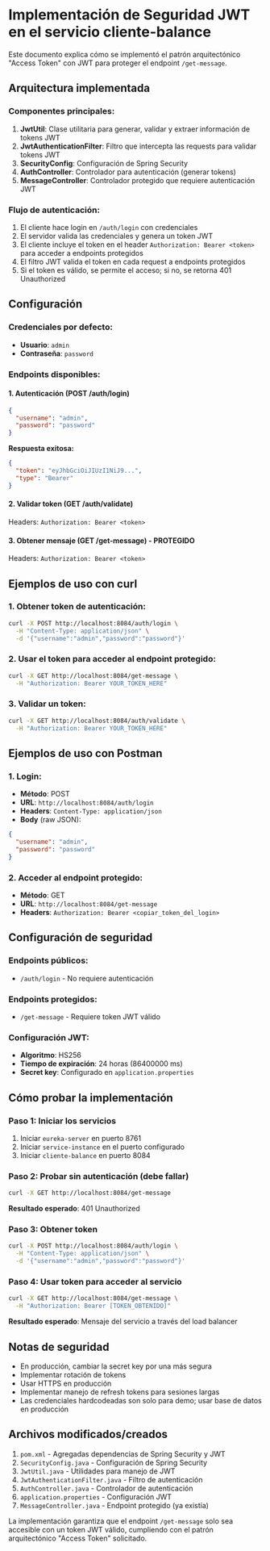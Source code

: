 # Implementación de Seguridad JWT en el servicio cliente-balance

Este documento explica cómo se implementó el patrón arquitectónico "Access Token" con JWT para proteger el endpoint `/get-message`.

## Arquitectura implementada

### Componentes principales:

1. **JwtUtil**: Clase utilitaria para generar, validar y extraer información de tokens JWT
2. **JwtAuthenticationFilter**: Filtro que intercepta las requests para validar tokens JWT
3. **SecurityConfig**: Configuración de Spring Security
4. **AuthController**: Controlador para autenticación (generar tokens)
5. **MessageController**: Controlador protegido que requiere autenticación JWT

### Flujo de autenticación:

1. El cliente hace login en `/auth/login` con credenciales
2. El servidor valida las credenciales y genera un token JWT
3. El cliente incluye el token en el header `Authorization: Bearer <token>` para acceder a endpoints protegidos
4. El filtro JWT valida el token en cada request a endpoints protegidos
5. Si el token es válido, se permite el acceso; si no, se retorna 401 Unauthorized

## Configuración

### Credenciales por defecto:
- **Usuario**: `admin`
- **Contraseña**: `password`

### Endpoints disponibles:

#### 1. Autenticación (POST /auth/login)
```json
{
  "username": "admin",
  "password": "password"
}
```

**Respuesta exitosa:**
```json
{
  "token": "eyJhbGciOiJIUzI1NiJ9...",
  "type": "Bearer"
}
```

#### 2. Validar token (GET /auth/validate)
Headers: `Authorization: Bearer <token>`

#### 3. Obtener mensaje (GET /get-message) - PROTEGIDO
Headers: `Authorization: Bearer <token>`

## Ejemplos de uso con curl

### 1. Obtener token de autenticación:
```bash
curl -X POST http://localhost:8084/auth/login \
  -H "Content-Type: application/json" \
  -d '{"username":"admin","password":"password"}'
```

### 2. Usar el token para acceder al endpoint protegido:
```bash
curl -X GET http://localhost:8084/get-message \
  -H "Authorization: Bearer YOUR_TOKEN_HERE"
```

### 3. Validar un token:
```bash
curl -X GET http://localhost:8084/auth/validate \
  -H "Authorization: Bearer YOUR_TOKEN_HERE"
```

## Ejemplos de uso con Postman

### 1. Login:
- **Método**: POST
- **URL**: `http://localhost:8084/auth/login`
- **Headers**: `Content-Type: application/json`
- **Body** (raw JSON):
```json
{
  "username": "admin",
  "password": "password"
}
```

### 2. Acceder al endpoint protegido:
- **Método**: GET
- **URL**: `http://localhost:8084/get-message`
- **Headers**: `Authorization: Bearer <copiar_token_del_login>`

## Configuración de seguridad

### Endpoints públicos:
- `/auth/login` - No requiere autenticación

### Endpoints protegidos:
- `/get-message` - Requiere token JWT válido

### Configuración JWT:
- **Algoritmo**: HS256
- **Tiempo de expiración**: 24 horas (86400000 ms)
- **Secret key**: Configurado en `application.properties`

## Cómo probar la implementación

### Paso 1: Iniciar los servicios
1. Iniciar `eureka-server` en puerto 8761
2. Iniciar `service-instance` en el puerto configurado
3. Iniciar `cliente-balance` en puerto 8084

### Paso 2: Probar sin autenticación (debe fallar)
```bash
curl -X GET http://localhost:8084/get-message
```
**Resultado esperado**: 401 Unauthorized

### Paso 3: Obtener token
```bash
curl -X POST http://localhost:8084/auth/login \
  -H "Content-Type: application/json" \
  -d '{"username":"admin","password":"password"}'
```

### Paso 4: Usar token para acceder al servicio
```bash
curl -X GET http://localhost:8084/get-message \
  -H "Authorization: Bearer [TOKEN_OBTENIDO]"
```
**Resultado esperado**: Mensaje del servicio a través del load balancer

## Notas de seguridad

- En producción, cambiar la secret key por una más segura
- Implementar rotación de tokens
- Usar HTTPS en producción
- Implementar manejo de refresh tokens para sesiones largas
- Las credenciales hardcodeadas son solo para demo; usar base de datos en producción

## Archivos modificados/creados

1. `pom.xml` - Agregadas dependencias de Spring Security y JWT
2. `SecurityConfig.java` - Configuración de Spring Security
3. `JwtUtil.java` - Utilidades para manejo de JWT
4. `JwtAuthenticationFilter.java` - Filtro de autenticación
5. `AuthController.java` - Controlador de autenticación
6. `application.properties` - Configuración JWT
7. `MessageController.java` - Endpoint protegido (ya existía)

La implementación garantiza que el endpoint `/get-message` solo sea accesible con un token JWT válido, cumpliendo con el patrón arquitectónico "Access Token" solicitado.
